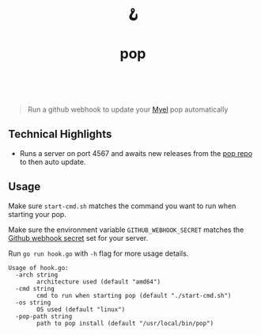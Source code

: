 <h1 align="center">
	<br>
	  	🪝
	<br>
	<br>
	pop
	<br>
	<br>
	<br>
</h1>

> Run a github webhook to update your [Myel](https://www.myel.network/) pop automatically


## Technical Highlights

- Runs a server on port 4567 and awaits new releases from the [pop repo](https://github.com/myelnet/pop) to then auto update.


## Usage

Make sure `start-cmd.sh` matches the command you want to run when starting your pop.

Make sure the environment variable `GITHUB_WEBHOOK_SECRET` matches the [Github webhook secret](https://docs.github.com/en/developers/webhooks-and-events/webhooks/securing-your-webhooks) set for your server.

Run `go run hook.go` with `-h` flag for more usage details.

```
Usage of hook.go:
  -arch string
        architecture used (default "amd64")
  -cmd string
        cmd to run when starting pop (default "./start-cmd.sh")
  -os string
        OS used (default "linux")
  -pop-path string
        path to pop install (default "/usr/local/bin/pop")
```
